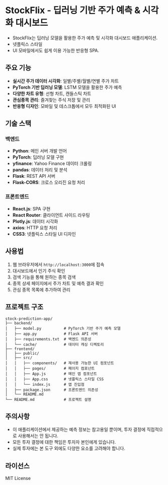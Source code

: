 # StockFlix - 딥러닝 기반 주가 예측 & 시각화 대시보드

- StockFlix는 딥러닝 모델을 활용한 주가 예측 및 시각화 대시보드 애플리케이션. 
- 넷플릭스 스타일
- UI 모바일에서도 쉽게 이용 가능한 반응형 SPA.


## 주요 기능

- **실시간 주가 데이터 시각화**: 일별/주별/월별/연별 주가 차트
- **PyTorch 기반 딥러닝 모델**: LSTM 모델을 활용한 주가 예측
- **다양한 차트 유형**: 선형 차트, 캔들스틱 차트
- **관심종목 관리**: 즐겨찾는 주식 저장 및 관리
- **반응형 디자인**: 모바일 및 데스크톱에서 모두 최적화된 UI

## 기술 스택

### 백엔드
- **Python**: 메인 서버 개발 언어
- **PyTorch**: 딥러닝 모델 구현
- **yfinance**: Yahoo Finance 데이터 크롤링
- **pandas**: 데이터 처리 및 분석
- **Flask**: REST API 서버
- **Flask-CORS**: 크로스 오리진 요청 처리

### 프론트엔드
- **React.js**: SPA 구현
- **React Router**: 클라이언트 사이드 라우팅
- **Plotly.js**: 데이터 시각화
- **axios**: HTTP 요청 처리
- **CSS3**: 넷플릭스 스타일 UI 디자인


## 사용법

1. 웹 브라우저에서 `http://localhost:3000`에 접속
2. 대시보드에서 인기 주식 확인
3. 검색 기능을 통해 원하는 종목 검색
4. 종목 상세 페이지에서 주가 차트 및 예측 결과 확인
5. 관심 종목 목록에 추가하여 관리

## 프로젝트 구조

```
stock-prediction-app/
├── backend/
│   ├── model.py          # PyTorch 기반 주가 예측 모델
│   ├── app.py            # Flask API 서버
│   ├── requirements.txt  # 백엔드 의존성
│   └── cache/            # 데이터 캐싱 디렉토리
├── frontend/
│   ├── public/
│   ├── src/
│   │   ├── components/   # 재사용 가능한 UI 컴포넌트
│   │   ├── pages/        # 페이지 컴포넌트
│   │   ├── App.js        # 메인 앱 컴포넌트
│   │   ├── App.css       # 넷플릭스 스타일 CSS
│   │   └── index.js      # 앱 진입점
│   ├── package.json      # 프론트엔드 의존성
│   └── README.md
└── README.md             # 프로젝트 설명
```

## 주의사항

- 이 애플리케이션에서 제공하는 예측 정보는 참고용일 뿐이며, 투자 결정에 직접적으로 사용해서는 안 됩니다.
- 모든 투자 결정에 대한 책임은 투자자 본인에게 있습니다.
- 실제 투자에는 본 도구 외에도 다양한 요소를 고려해야 합니다.

## 라이선스

MIT License